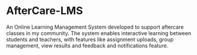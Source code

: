 # AfterCare-LMS
An Online Learning Management System developed to support aftercare classes in my community. The system enables interactive learning between students and teachers, with features like assignment uploads, group management, view results and feedback and notifications feature.
